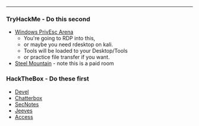 -- -
### TryHackMe - Do this second
- [Windows PrivEsc Arena](https://tryhackme.com/r/room/windowsprivescarena) 
	- You're going to RDP into this, 
	- or maybe you need rdesktop on kali.
	- Tools will be loaded to your Desktop/Tools
	- or practice file transfer if you want. 
- [Steel Mountain](https://tryhackme.com/r/room/SteelMountain) - note this is a paid room
### HackTheBox - Do these first
- [Devel](https://app.hackthebox.com/machines/Devel)
- [Chatterbox](https://app.hackthebox.com/machines/Chatterbox)
- [SecNotes](https://app.hackthebox.com/machines/SecNotes)
- [Jeeves](https://app.hackthebox.com/machines/Jeeves)
- [Access](https://app.hackthebox.com/machines/Access)
